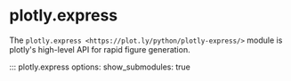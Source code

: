 # plotly.express

The `plotly.express <https://plot.ly/python/plotly-express/>` module is
plotly's high-level API for rapid figure generation.

::: plotly.express
    options:
        show_submodules: true


